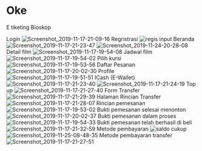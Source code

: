 # Oke
E tiketing Bioskop

Login
![Screenshot_2019-11-17-21-09-16](https://user-images.githubusercontent.com/47492346/195524591-cce28650-113a-48b0-8ee6-b0a3a8e502c1.png)
Regristrasi
![regis input](https://user-images.githubusercontent.com/47492346/195525520-1101296e-e393-4775-9419-cbd624bb627c.PNG)
Beranda
![Screenshot_2019-11-17-21-23-47](https://user-images.githubusercontent.com/47492346/195525938-363ecc35-5448-4fb4-9a03-787a341fe478.png)
![Screenshot_2019-11-24-20-28-08](https://user-images.githubusercontent.com/47492346/195525950-04849bb1-5049-4f9f-a2fe-85743cf8e444.png) 
Detail film
![Screenshot_2019-11-17-19-54-08](https://user-images.githubusercontent.com/47492346/195526281-117a3e68-8f5d-47c5-bda2-aba719dc209d.png)
Jadwal film
![Screenshot_2019-11-17-19-54-02](https://user-images.githubusercontent.com/47492346/195526738-477e292e-8068-4438-a0e0-e98632f24038.png)
Pilih kursi
![Screenshot_2019-11-17-19-53-56](https://user-images.githubusercontent.com/47492346/195527027-7743d880-f074-44b0-8cdd-b635155cffe1.png)
Daftar Pesanan
![Screenshot_2019-11-17-20-02-30](https://user-images.githubusercontent.com/47492346/195527488-b7b9d147-acf5-4a18-ad66-d60c3302f32f.png)
Profile
![Screenshot_2019-11-17-19-51-51](https://user-images.githubusercontent.com/47492346/195527951-cc24694f-c664-477f-84a8-78915f1805e6.png)
ICash (E-Wallet)
![Screenshot_2019-11-17-21-23-40](https://user-images.githubusercontent.com/47492346/195528485-e6439a36-8f0e-4f63-a4ed-2ce4215cd948.png)
![Screenshot_2019-11-17-21-24-19](https://user-images.githubusercontent.com/47492346/195528496-e3abc510-0ccf-4fc6-addd-daa87f163d3e.png)
Top up
![Screenshot_2019-11-17-21-27-40](https://user-images.githubusercontent.com/47492346/195529604-c66d32cc-6422-4155-9976-e2f2abd8e08c.png)
Form Transfer
![Screenshot_2019-11-17-21-29-39](https://user-images.githubusercontent.com/47492346/195529926-8546bfd3-59e6-4b27-bf19-dac4f31d0ba6.png)
Halaman Rincian Transfer
![Screenshot_2019-11-17-21-28-07](https://user-images.githubusercontent.com/47492346/195530249-96fe54ec-ca90-42be-90d7-c0ade5ce3c41.png)
Rincian pemesanan
![Screenshot_2019-11-17-19-53-02](https://user-images.githubusercontent.com/47492346/195530836-18d1e97c-aa35-42e4-890b-0591adf6e678.png)
Bukti pemesanan selesai menonton
![Screenshot_2019-11-17-20-02-37](https://user-images.githubusercontent.com/47492346/195531514-0929e509-74cc-4ad0-b730-068ebea1d2af.png)
Bukti pemesanan dalam proses
![Screenshot_2019-11-17-19-54-33](https://user-images.githubusercontent.com/47492346/195531520-94f3c348-cdeb-4b8c-accd-e7af00af48c3.png)
Bukti pemesanan telah berhasil di beli
![Screenshot_2019-11-17-21-32-59](https://user-images.githubusercontent.com/47492346/195531524-f7feddee-aade-48cd-bb1a-a7005ad6aee1.png)
Metode pembayaran
![saldo cukup](https://user-images.githubusercontent.com/47492346/195532747-c83b70bc-ad7b-42a9-89f4-85b0f3dbee8b.PNG)
![Screenshot_2019-11-25-08-48-35](https://user-images.githubusercontent.com/47492346/195532518-7e8a44db-5d37-45d0-abb0-7f360e9754f5.png)
Metode pembayaran transfer
![Screenshot_2019-11-17-21-27-51](https://user-images.githubusercontent.com/47492346/195533456-c7f82db7-e1e6-4a2f-95f5-bf1b75c8579f.png)

